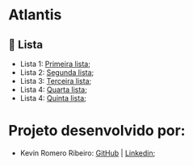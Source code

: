 # Atlantis

<h2> 📑 Lista  </h2>

 - Lista 1: [Primeira lista](https://github.com/KevinRomRib/Atlantis/tree/lista_1); <br>
 - Lista 2: [Segunda lista](https://github.com/KevinRomRib/Atlantis/tree/lista_2); <br> 
 - Lista 3: [Terceira lista](https://github.com/KevinRomRib/Atlantis/tree/lista_3); <br> 
 - Lista 4: [Quarta lista](https://github.com/KevinRomRib/Atlantis/tree/lista_4); <br> 
 - Lista 4: [Quinta lista](https://github.com/KevinRomRib/Atlantis/tree/lista_5); <br> 

<h1>Projeto desenvolvido por:</h1>

 - Kevin Romero Ribeiro: [GitHub](https://github.com/KevinRomRib) | [Linkedin](https://www.linkedin.com/in/kevinrribeiro/); <br>
